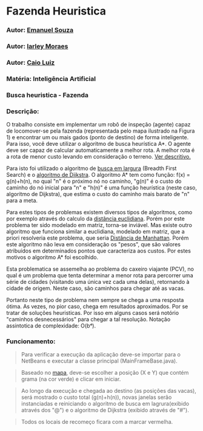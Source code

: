 # Fazenda Heuristica
###  Autor: [Emanuel Souza](https://github.com/EmanuelOSSouza) 
###  Autor: [Iarley Moraes](https://github.com/Rytokirin21)
###  Autor: [Caio Luiz](https://github.com/Zarrocks)
###  Matéria: Inteligência Artificial
###  Busca heuristica - Fazenda
### Descrição:
O trabalho consiste em implementar um robô de inspeção (agente) capaz de locomover-se pela fazenda (representada pelo mapa ilustrado na Figura 1) e encontrar um ou mais gados (ponto de destino) de forma inteligente. Para isso, você deve utilizar o algoritmo de busca heurística A*. O agente deve ser capaz de calcular automaticamente a melhor rota. A melhor rota é a rota de menor custo levando em consideração o terreno. [Ver descritivo.](https://github.com/EmanuelOSSouza/Fazenda-Heuristica/blob/master/Descritivo.pdf)

Para isto foi utilizado o algoritmo de [busca em largura](https://pt.wikipedia.org/wiki/Busca_em_largura) (Breadth First Search) e o [algoritmo de Dijkstra](https://pt.wikipedia.org/wiki/Algoritmo_de_Dijkstra). O algoritmo A* tem como função: f(x) = g(n)+h(n), no qual "n" é o próximo nó no caminho, "g(n)" é o custo do caminho do nó inicial para "n" e "h(n)" é uma função heurística (neste caso, algoritmo de Dijkstra), que estima o custo do caminho mais barato de "n" para a meta. 

Para estes tipos de problemas existem diversos tipos de algoritmos, como por exemplo através do calculo da [distância euclidiana](https://pt.wikipedia.org/wiki/Dist%C3%A2ncia_euclidiana). Porém por este problema ter sido modelado em matriz, torna-se inviável. Mas existe outro algoritmo que funciona similar a euclidiana, modelado em matriz, que a priori resolveria este problema, que seria [Distância de Manhattan](https://pt.wikipedia.org/wiki/Geometria_pombalina). Porém este algoritmo não leva em consideração os "pesos", que são valores atribuídos em determinados pontos que caracteriza aos custos. Por estes motivos o algoritmo A* foi escolhido. 

Esta problematica se assemelha ao problema do caxeiro viajante (PCV), no qual é um problema que tenta determinar a menor rota para percorrer uma série de cidades (visitando uma única vez cada uma delas), retornando à cidade de origem. Neste caso, são caminhos para chegar até as vacas.

Portanto neste tipo de problema nem sempre se chega a uma resposta ótima. As vezes, no pior caso, chega em resultados aproximados. Por se tratar de soluções heuristicas. Por isso em alguns casos será notório "caminhos desnecessários" para chegar a tal resolução.
Notação assintotica de complexidade: O(bᵈ). 

### Funcionamento: 

> Para verificar a execução da aplicação deve-se importar para o NetBeans e executar a classe principal (MainFrameBase.java).

> Baseado no [mapa](https://github.com/EmanuelOSSouza/Fazenda-Heuristica/blob/master/Descritivo.pdf), deve-se escolher a posição (X e Y) que contém grama (na cor verde) e clicar em iniciar.

> Ao longo da execução e chegada ao destino (as posições das vacas), será mostrado o custo total (g(n)+h(n)), novas janelas serão instanciadas e reiniciando o algoritmo de busca em lagrura(exibido através dos "@") e o algoritmo de Dijkstra (exibido através de "#").

> Todos os locais de recomeço ficara com a marcar vermelha.   
